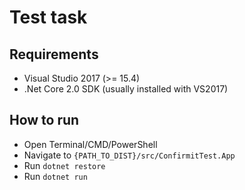 # Test task

## Requirements

 - Visual Studio 2017 (>= 15.4)
 - .Net Core 2.0 SDK (usually installed with VS2017)

## How to run

 - Open Terminal/CMD/PowerShell
 - Navigate to `{PATH_TO_DIST}/src/ConfirmitTest.App`
 - Run `dotnet restore`
 - Run `dotnet run`